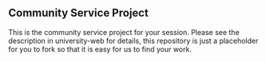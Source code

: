 ## Community Service Project

This is the community service project for your session. Please see the
description in university-web for details, this repository is just a placeholder
for you to fork so that it is easy for us to find your work.

